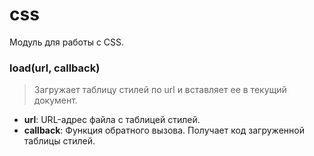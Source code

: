 # css

Модуль для работы с CSS.

### load(url, callback)
> Загружает таблицу стилей по url и вставляет ее в текущий документ.

* **url**: URL-адрес файла с таблицей стилей.
* **callback**: Функция обратного вызова. Получает код загруженной таблицы стилей.